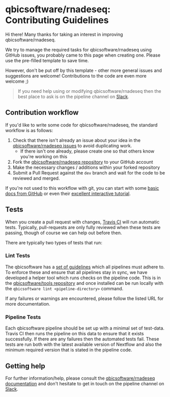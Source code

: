 # qbicsoftware/rnadeseq: Contributing Guidelines

Hi there! Many thanks for taking an interest in improving qbicsoftware/rnadeseq.

We try to manage the required tasks for qbicsoftware/rnadeseq using GitHub issues, you probably came to this page when creating one. Please use the pre-filled template to save time.

However, don't be put off by this template - other more general issues and suggestions are welcome! Contributions to the code are even more welcome ;)

> If you need help using or modifying qbicsoftware/rnadeseq then the best place to ask is on the pipeline channel on [Slack](https://qbicsoftware-invite.herokuapp.com/).

## Contribution workflow

If you'd like to write some code for qbicsoftware/rnadeseq, the standard workflow
is as follows:

1. Check that there isn't already an issue about your idea in the
   [qbicsoftware/rnadeseq issues](https://github.com/qbicsoftware/rnadeseq/issues) to avoid
   duplicating work.
    * If there isn't one already, please create one so that others know you're working on this
2. Fork the [qbicsoftware/rnadeseq repository](https://github.com/qbicsoftware/rnadeseq) to your GitHub account
3. Make the necessary changes / additions within your forked repository
4. Submit a Pull Request against the `dev` branch and wait for the code to be reviewed and merged.

If you're not used to this workflow with git, you can start with some [basic docs from GitHub](https://help.github.com/articles/fork-a-repo/) or even their [excellent interactive tutorial](https://try.github.io/).

## Tests

When you create a pull request with changes, [Travis CI](https://travis-ci.org/) will run automatic tests.
Typically, pull-requests are only fully reviewed when these tests are passing, though of course we can help out before then.

There are typically two types of tests that run:

### Lint Tests

The qbicsoftware has a [set of guidelines](http://nf-co.re/guidelines) which all pipelines must adhere to.
To enforce these and ensure that all pipelines stay in sync, we have developed a helper tool which runs checks on the pipeline code. This is in the [qbicsoftware/tools repository](https://github.com/qbicsoftware/tools) and once installed can be run locally with the `qbicsoftware lint <pipeline-directory>` command.

If any failures or warnings are encountered, please follow the listed URL for more documentation.

### Pipeline Tests

Each qbicsoftware pipeline should be set up with a minimal set of test-data.
Travis CI then runs the pipeline on this data to ensure that it exists successfully.
If there are any failures then the automated tests fail.
These tests are run both with the latest available version of Nextflow and also the minimum required version that is stated in the pipeline code.

## Getting help

For further information/help, please consult the [qbicsoftware/rnadeseq documentation](https://github.com/qbicsoftware/rnadeseq#documentation) and don't hesitate to get in touch on the pipeline channel on [Slack](https://qbicsoftware-invite.herokuapp.com/).
